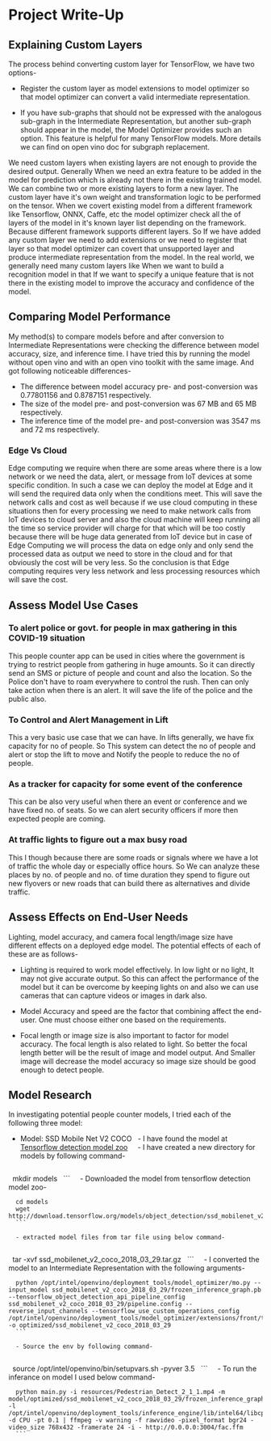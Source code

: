 # Project Write-Up

## Explaining Custom Layers
The process behind converting custom layer for TensorFlow, we have two options-
- Register the custom layer as model extensions to model optimizer so that model optimizer can convert a valid intermediate representation.

- If you have sub-graphs that should not be expressed with the analogous sub-graph in the Intermediate Representation, but another sub-graph should appear in the model, the Model Optimizer provides such an option. This feature is helpful for many TensorFlow models. More details we can find on open vino doc for subgraph replacement.

We need custom layers when existing layers are not enough to provide the desired output. Generally When we need an extra feature to be added in the model for prediction which is already not there in the existing trained model. We can combine two or more existing layers to form a new layer. The custom layer have it's own weight and transformation logic to be performed on the tensor. When we covert existing model from a different framework like Tensorflow, ONNX, Caffe, etc the model optimizer check all the of layers of the model in it's known layer list depending on the framework. Because different framework supports different layers. So If we have added any custom layer we need to add extensions or we need to register that layer so that model optimizer can covert that unsupported layer and produce intermediate representation from the model. In the real world, we generally need many custom layers like When we want to build a recognition model in that If we want to specify a unique feature that is not there in the existing model to improve the accuracy and confidence of the model.

## Comparing Model Performance

My method(s) to compare models before and after conversion to Intermediate Representations
were checking the difference between model accuracy, size, and inference time. I have tried this by running the model without open vino and with an open vino toolkit with the same image. And got following noticeable differences-

- The difference between model accuracy pre- and post-conversion was 0.77801156 and 0.8787151 respectively.
- The size of the model pre- and post-conversion was 67 MB and 65 MB respectively.
- The inference time of the model pre- and post-conversion was 3547 ms and 72 ms respectively.

### Edge Vs Cloud
Edge computing we require when there are some areas where there is a low network or we need the data, alert, or message from IoT devices at some specific condition. In such a case we can deploy the model at Edge and it will send the required data only when the conditions meet. This will save the network calls and cost as well because if we use cloud computing in these situations then for every processing we need to make network calls from IoT devices to cloud server and also the cloud machine will keep running all the time so service provider will charge for that which will be too costly because there will be huge data generated from IoT device but in case of Edge Computing we will process the data on edge only and only send the processed data as output we need to store in the cloud and for that obviously the cost will be very less. So the conclusion is that Edge computing requires very less network and less processing resources which will save the cost.

## Assess Model Use Cases

### To alert police or govt. for people in max gathering in this COVID-19 situation
This people counter app can be used in cities where the government is trying to restrict people from gathering in huge amounts. So it can directly send an SMS or picture of people and count and also the location. So the Police don't have to roam everywhere to control the rush. Then can only take action when there is an alert. It will save the life of the police and the public also.

### To Control and Alert Management in Lift
This a very basic use case that we can have. In lifts generally, we have fix capacity for no of people. So This system can detect the no of people and alert or stop the lift to move and Notify the people to reduce the no of people. 

### As a tracker for capacity for some event of the conference
This can be also very useful when there an event or conference and we have fixed no. of seats. So we can alert security officers if more then expected people are coming.

### At traffic lights to figure out a max busy road
This I though because there are some roads or signals where we have a lot of traffic the whole day or especially office hours. So We can analyze these places by no. of people and no. of time duration they spend to figure out new flyovers or new roads that can build there as alternatives and divide traffic.

## Assess Effects on End-User Needs

Lighting, model accuracy, and camera focal length/image size have different effects on a
deployed edge model. The potential effects of each of these are as follows-

- Lighting is required to work model effectively. In low light or no light, It may not give accurate output. So this can affect the performance of the model but it can be overcome by keeping lights on and also we can use cameras that can capture videos or images in dark also.

- Model Accuracy and speed are the factor that combining affect the end-user. One must choose either one based on the requirements.

- Focal length or image size is also important to factor for model accuracy. The focal length is also related to light. So better the focal length better will be the result of image and model output. And Smaller image will decrease the model accuracy so image size should be good enough to detect people.

## Model Research

In investigating potential people counter models, I tried each of the following three model:

- Model: SSD Mobile Net V2 COCO
  - I have found the model at [Tensorflow detection model zoo](https://github.com/tensorflow/models/blob/master/research/object_detection/g3doc/detection_model_zoo.md)
  
  - I have created a new directory for models by following command-
  
  ```
  mkdir models
  ```
  
  - Downloaded the model from tensorflow detection model zoo-
  
  ```
  cd models
  wget http://download.tensorflow.org/models/object_detection/ssd_mobilenet_v2_coco_2018_03_29.tar.gz
  ```
  
  - extracted model files from tar file using below command-
  
  ```
  tar -xvf ssd_mobilenet_v2_coco_2018_03_29.tar.gz
  ```
  
  - I converted the model to an Intermediate Representation with the following arguments-
  
  ```
  python /opt/intel/openvino/deployment_tools/model_optimizer/mo.py --input_model ssd_mobilenet_v2_coco_2018_03_29/frozen_inference_graph.pb --tensorflow_object_detection_api_pipeline_config ssd_mobilenet_v2_coco_2018_03_29/pipeline.config --reverse_input_channels --tensorflow_use_custom_operations_config /opt/intel/openvino/deployment_tools/model_optimizer/extensions/front/tf/ssd_v2_support.json -o optimized/ssd_mobilenet_v2_coco_2018_03_29
  ```
  
  - Source the env by following command-
  
  ```
  source /opt/intel/openvino/bin/setupvars.sh -pyver 3.5
  ```
  
  - To run the inferance on model I used below command-
  
  ```
  python main.py -i resources/Pedestrian_Detect_2_1_1.mp4 -m model/optimized/ssd_mobilenet_v2_coco_2018_03_29/frozen_inference_graph.xml -l /opt/intel/openvino/deployment_tools/inference_engine/lib/intel64/libcpu_extension_sse4.so -d CPU -pt 0.1 | ffmpeg -v warning -f rawvideo -pixel_format bgr24 -video_size 768x432 -framerate 24 -i - http://0.0.0.0:3004/fac.ffm
  ```
